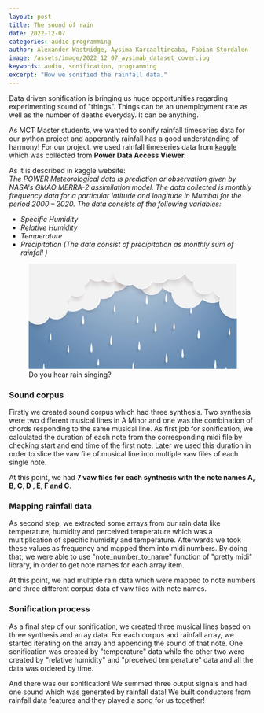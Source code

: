 ```yaml
---
layout: post
title: The sound of rain
date: 2022-12-07
categories: audio-programming
author: Alexander Wastnidge, Aysima Karcaaltincaba, Fabian Stordalen
image: /assets/image/2022_12_07_aysimab_dataset_cover.jpg
keywords: audio, sonification, programming
excerpt: "How we sonified the rainfall data."
---
```


Data driven sonification is bringing us huge opportunities regarding experimenting sound of "things". Things can be an unemployment rate as well as the number of deaths everyday. It can be anything.

As MCT Master students, we wanted to sonify rainfall timeseries data for our python project and apperantly rainfall has a good understanding of harmony!
For our project, we used rainfall timeseries data from [kaggle](https://www.kaggle.com/datasets/poojag718/rainfall-timeseries-data) which was collected from **Power Data Access Viewer.**

As it is described in kaggle website: <br/>
_The POWER Meteorological data is prediction or observation given by NASA's GMAO MERRA-2 assimilation model._
_The data collected is monthly frequency data for a particular latitude and longitude in Mumbai for the period 2000 – 2020. The data consists of the following variables:_
- _Specific Humidity_
- _Relative Humidity_
- _Temperature_
- _Precipitation (The data consist of precipitation as monthly sum of rainfall )_

<figure>
   <img
      src="/assets/image/2022_12_07_aysimab_dataset_cover.jpg"
      style="max-height:400px; width:auto;" />
   <figcaption>Do you hear rain singing?</figcaption>
</figure>

### Sound corpus

Firstly we created sound corpus which had three synthesis. Two synthesis were two different musical lines in A Minor and one was the combination of chords responding to the same musical line. As first job for sonification, we calculated the duration of each note from the corresponding midi file by checking start and end time of the first note. Later we used this duration in order to slice the vaw file of musical line into multiple vaw files of each single note.

At this point, we had **7 vaw files for each synthesis with the note names A, B, C, D , E, F and G**.

### Mapping rainfall data

As second step, we extracted some arrays from our rain data like temperature, humidity and perceived temperature which was a multiplication of specific humidity and temperature. Afterwards we took these values as frequency and mapped them into midi numbers. By doing that, we were able to use "note_number_to_name" function of "pretty midi" library, in order to get note names for each array item.

At this point, we had multiple rain data which were mapped to note numbers and three different corpus data of vaw files with note names.

### Sonification process

As a final step of our sonification, we created three musical lines based on three synthesis and array data. For each corpus and rainfall array, we started iterating on the array and appending the sound of that note. One sonification was created by "temperature" data while the other two were created by "relative humidity" and "preceived temperature" data and all the data was ordered by time. 

And there was our sonification! We summed three output signals and had one sound which was generated by rainfall data! We built conductors from rainfall data features and they played a song for us together!


<!--Audio of sonification here: <div class="waveform" path="/assets/audio/xxx.mp3"></div>-->